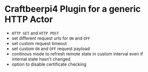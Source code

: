 # Craftbeerpi4 Plugin for a generic HTTP Actor
* `HTTP GET` and `HTTP POST`
* set different request urls for `ON` and `OFF`
* set custom request timeout
* set custom `ON` and `OFF` request payload
* continous mode to refresh remote state in custom interval even if internal state hasn't changed
* option to disable certificate checking

